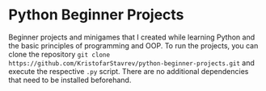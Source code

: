 # Python Beginner Projects

Beginner projects and minigames that I created while learning Python and the basic principles of programming and OOP. To run the projects, you can clone the repository `git clone https://github.com/KristofarStavrev/python-beginner-projects.git` and execute the respective `.py` script. There are no additional dependencies that need to be installed beforehand.
